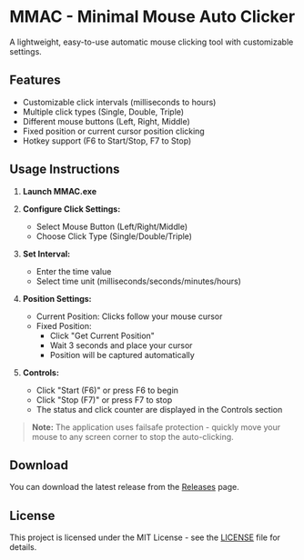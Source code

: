 # MMAC - Minimal Mouse Auto Clicker

A lightweight, easy-to-use automatic mouse clicking tool with customizable settings.

## Features
* Customizable click intervals (milliseconds to hours)
* Multiple click types (Single, Double, Triple)
* Different mouse buttons (Left, Right, Middle)
* Fixed position or current cursor position clicking
* Hotkey support (F6 to Start/Stop, F7 to Stop)

## Usage Instructions

1. **Launch MMAC.exe**

2. **Configure Click Settings:**
   - Select Mouse Button (Left/Right/Middle)
   - Choose Click Type (Single/Double/Triple)

3. **Set Interval:**
   - Enter the time value
   - Select time unit (milliseconds/seconds/minutes/hours)

4. **Position Settings:**
   - Current Position: Clicks follow your mouse cursor
   - Fixed Position: 
     * Click "Get Current Position"
     * Wait 3 seconds and place your cursor
     * Position will be captured automatically

5. **Controls:**
   - Click "Start (F6)" or press F6 to begin
   - Click "Stop (F7)" or press F7 to stop
   - The status and click counter are displayed in the Controls section

> **Note:** The application uses failsafe protection - quickly move your mouse to any screen corner to stop the auto-clicking.

## Download
You can download the latest release from the [Releases](https://github.com/yourusername/MMAC/releases) page.

## License
This project is licensed under the MIT License - see the [LICENSE](LICENSE.txt) file for details.
